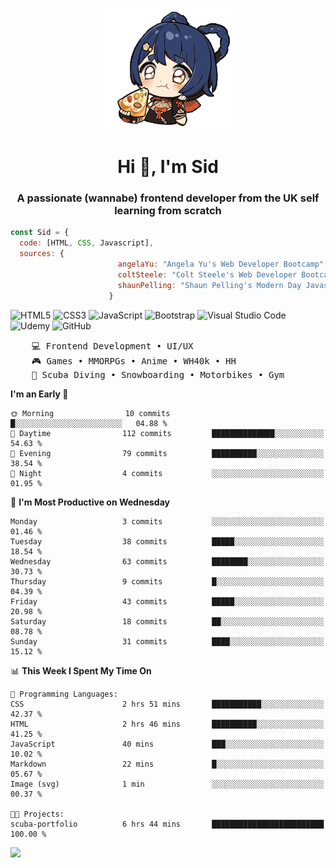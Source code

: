 <p align="center">
<img align="center" src="imgs/HuTaoPizza.gif" alt="Logo">
</p>
<h1 align="center">Hi 👋, I'm Sid</h1>
<h3 align="center">A passionate (wannabe) frontend developer from the UK self learning from scratch</h3>


```javascript
const Sid = {
  code: [HTML, CSS, Javascript],
  sources: {
                        angelaYu: "Angela Yu's Web Developer Bootcamp",
                        coltSteele: "Colt Steele's Web Developer Bootcamp",
                        shaunPelling: "Shaun Pelling's Modern Day Javascript"
                      }
```

![HTML5](https://img.shields.io/badge/html5-%23E34F26.svg?style=for-the-badge&logo=html5&logoColor=white)
![CSS3](https://img.shields.io/badge/css3-%231572B6.svg?style=for-the-badge&logo=css3&logoColor=white)
![JavaScript](https://img.shields.io/badge/javascript-%23323330.svg?style=for-the-badge&logo=javascript&logoColor=%23F7DF1E)
![Bootstrap](https://img.shields.io/badge/bootstrap-%238511FA.svg?style=for-the-badge&logo=bootstrap&logoColor=white)
![Visual Studio Code](https://img.shields.io/badge/Visual%20Studio%20Code-0078d7.svg?style=for-the-badge&logo=visual-studio-code&logoColor=white)
![Udemy](https://img.shields.io/badge/Udemy-A435F0?style=for-the-badge&logo=Udemy&logoColor=white)
![GitHub](https://img.shields.io/badge/github-%23121011.svg?style=for-the-badge&logo=github&logoColor=white)

<pre>
    💻 Frontend Development • UI/UX 
    🎮 Games • MMORPGs • Anime • WH40k • HH 
    💪 Scuba Diving • Snowboarding • Motorbikes • Gym
</pre>

<!--START_SECTION:waka-->
**I'm an Early 🐤** 

```text
🌞 Morning                10 commits          █░░░░░░░░░░░░░░░░░░░░░░░░   04.88 % 
🌆 Daytime                112 commits         ██████████████░░░░░░░░░░░   54.63 % 
🌃 Evening                79 commits          ██████████░░░░░░░░░░░░░░░   38.54 % 
🌙 Night                  4 commits           ░░░░░░░░░░░░░░░░░░░░░░░░░   01.95 % 
```
📅 **I'm Most Productive on Wednesday** 

```text
Monday                   3 commits           ░░░░░░░░░░░░░░░░░░░░░░░░░   01.46 % 
Tuesday                  38 commits          █████░░░░░░░░░░░░░░░░░░░░   18.54 % 
Wednesday                63 commits          ████████░░░░░░░░░░░░░░░░░   30.73 % 
Thursday                 9 commits           █░░░░░░░░░░░░░░░░░░░░░░░░   04.39 % 
Friday                   43 commits          █████░░░░░░░░░░░░░░░░░░░░   20.98 % 
Saturday                 18 commits          ██░░░░░░░░░░░░░░░░░░░░░░░   08.78 % 
Sunday                   31 commits          ████░░░░░░░░░░░░░░░░░░░░░   15.12 % 
```


📊 **This Week I Spent My Time On** 

```text
💬 Programming Languages: 
CSS                      2 hrs 51 mins       ███████████░░░░░░░░░░░░░░   42.37 % 
HTML                     2 hrs 46 mins       ██████████░░░░░░░░░░░░░░░   41.25 % 
JavaScript               40 mins             ███░░░░░░░░░░░░░░░░░░░░░░   10.02 % 
Markdown                 22 mins             █░░░░░░░░░░░░░░░░░░░░░░░░   05.67 % 
Image (svg)              1 min               ░░░░░░░░░░░░░░░░░░░░░░░░░   00.37 % 

🐱‍💻 Projects: 
scuba-portfolio          6 hrs 44 mins       █████████████████████████   100.00 % 
```


<!--END_SECTION:waka-->

<a href="">![](https://komarev.com/ghpvc/?username=sedaryildirim&style=for-the-badge)</a>
